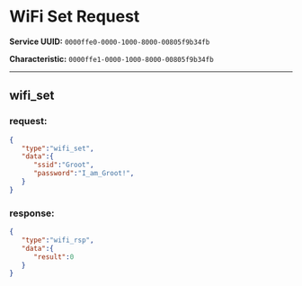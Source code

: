 # WiFi Set Request
**Service UUID:** `0000ffe0-0000-1000-8000-00805f9b34fb`

**Characteristic:** `0000ffe1-0000-1000-8000-00805f9b34fb`

---
## wifi_set
### request:
```json
{
   "type":"wifi_set",
   "data":{
      "ssid":"Groot",
      "password":"I_am_Groot!",
   }
}
```
### response:
```json
{
   "type":"wifi_rsp",
   "data":{
      "result":0
   }
}
```
